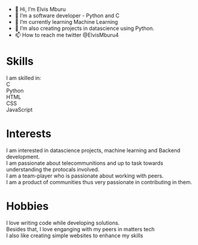 - 👋 Hi, I’m Elvis Mburu
- 👀 I’m a software developer - Python and C
- 🌱 I’m currently learning Machine Learning
- 💞️ I’m also creating projects in datascience using Python.
- 📫 How to reach me twitter @ElvisMburu4

# Skills
I am skilled in: \
  C \
  Python \
  HTML \
  CSS \
  JavaScript 
  
# Interests
  I am interested in datascience projects, machine learning and Backend development. \
  I am passionate about telecommunitions and up to task towards understanding the protocals involved. \
  I am a team-player who is passionate about working with peers. \
  I am a product of communities thus very passionate in contributing in them. 
# Hobbies
  I love writing code while developing solutions. \
  Besides that, I love enganging with my peers in matters tech \
  I also like creating simple websites to enhance my skills
<!---
Mburu-Elvis/Mburu-Elvis is a ✨ special ✨ repository because its `README.md` (this file) appears on your GitHub profile.
You can click the Preview link to take a look at your changes.
--->
